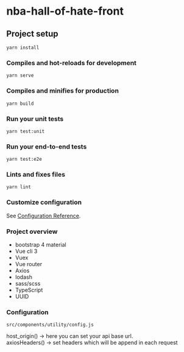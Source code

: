 # nba-hall-of-hate-front

## Project setup
```
yarn install
```

### Compiles and hot-reloads for development
```
yarn serve
```

### Compiles and minifies for production
```
yarn build
```

### Run your unit tests
```
yarn test:unit
```

### Run your end-to-end tests
```
yarn test:e2e
```

### Lints and fixes files
```
yarn lint
```

### Customize configuration
See [Configuration Reference](https://cli.vuejs.org/config/).

### Project overview
* bootstrap 4 material
* Vue cli 3
* Vuex
* Vue router
* Axios
* lodash
* sass/scss
* TypeScript
* UUID


### Configuration
```
src/components/utility/config.js
```
host_origin() -> here you can set your api base url.  
axiosHeaders() -> set headers which will be append in each request
